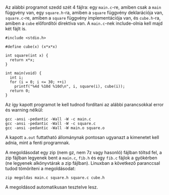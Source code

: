 Az alábbi programot szedd szét 4 fájlra: egy `main.c`-re, amiben csak
a `main` függvény van, egy `square.h`-ra, amiben a `square` függvény
deklarációja van, `square.c`-re, amiben a `square` függvény
implementációja van, és `cube.h`-ra, amiben a `cube` előfordítói
direktíva van. A `main.c`-nek include-olnia kell majd két fájlt is.

~~~~~
#include <stdio.h>

#define cube(x) (x*x*x)

int square(int x) {
  return x*x;
}

int main(void) {
  int i;
  for (i = 0; i <= 30; ++i)
    printf("%4d %10d %10d\n", i, square(i), cube(i));
  return 0;
}
~~~~~

Az így kapott programot le kell tudnod fordítani az alábbi parancsokkal error és warning nélkül:

~~~~
gcc -ansi -pedantic -Wall -W -c main.c
gcc -ansi -pedantic -Wall -W -c square.c
gcc -ansi -pedantic -Wall -W main.o square.o
~~~~

A kapott `a.out` futtatható állománynak pontosan ugyanazt a kimenetet kell adnia, mint a fenti programnak.

A megoldásodat egy zip (nem gz, nem 7z vagy hasonló) fájlban töltsd
fel, a zip fájlban legyenek bent a `main.c`, `fib.h` és egy `fib.c`
fájlok a gyökérben (ne legyenek alkönyvtárak a zip fájlban). Linuxban
a következő paranccsal tudod tömöríteni a megoldásodat:

~~~~
zip megoldas main.c square.h square.c cube.h
~~~~

A megoldásod automatikusan tesztelve lesz.
